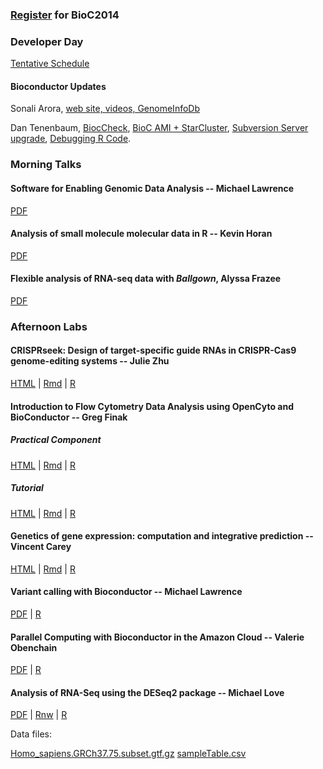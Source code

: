 ### [Register](https://register.bioconductor.org/BioC2014/) for BioC2014

### Developer Day

[Tentative Schedule](./developer-day)

#### Bioconductor Updates

Sonali Arora, [web site, videos, GenomeInfoDb](Sonali_bioc_beamer.pdf)

Dan Tenenbaum, 
[BiocCheck](https://docs.google.com/presentation/d/1TDpr9kfA_UzIzp0NGIpeRc8iKjer_FbjnPMPr7D570A/edit?usp=sharing
),
[BioC AMI + StarCluster](https://docs.google.com/presentation/d/1_jylew2T4AQ2RVPOJe6LYPpv0q9lw_FIQLKMA10idl4/edit?usp=sharing),
[Subversion Server upgrade](https://docs.google.com/presentation/d/1_KN_FLXlzcY_iaOlo6Xer-3m_hAFPDhpelF4NalyFQA/edit?usp=sharing),
[Debugging R Code](https://docs.google.com/presentation/d/1v8mmuTCZJpU_0EmAgGAfoDXF3zG8GICMeXR-1d8WfRY/edit?usp=sharing).

### Morning Talks

#### Software for Enabling Genomic Data Analysis -- Michael Lawrence

[PDF](Lawrence_Talk.pdf)

#### Analysis of small molecule molecular data in R -- Kevin Horan

[PDF](Horan.pdf)


#### Flexible analysis of RNA-seq data with _Ballgown_, Alyssa Frazee

[PDF](Frazee.pdf)


### Afternoon Labs

#### CRISPRseek: Design of target-specific guide RNAs in CRISPR-Cas9 genome-editing systems -- Julie Zhu

[HTML](CRISPRdemo.html) | [Rmd](CRISPRdemo.Rmd) | [R](CRISPRdemo.R)

#### Introduction to Flow Cytometry Data Analysis using OpenCyto and BioConductor -- Greg Finak

##### _Practical Component_

[HTML](OpenCytoPracticalComponent.html) | [Rmd](OpenCytoPracticalComponent.Rmd) | [R](OpenCytoPracticalComponent.R)

##### _Tutorial_

[HTML](OpenCytoTutorial.html) | [Rmd](OpenCytoTutorial.Rmd) | [R](OpenCytoTutorial.R)

#### Genetics of gene expression: computation and integrative prediction -- Vincent Carey

[HTML](eqtl2014.html) | [Rmd](eqtl2014.Rmd) | [R](eqtl2014.R)


#### Variant calling with Bioconductor -- Michael Lawrence

[PDF](Lawrence_Tutorial.pdf) | [R](Lawrence_Tutorial.R)

#### Parallel Computing with Bioconductor in the Amazon Cloud -- Valerie Obenchain

[PDF](ParallelBioc.pdf) | [R](ParallelBioc.R)


#### Analysis of RNA-Seq using the DESeq2 package -- Michael Love

[PDF](RNA-Seq-Analysis-Lab.pdf) | [Rnw](RNA-Seq-Analysis-Lab.Rnw) | [R](RNA-Seq-Analysis-Lab.R)

Data files:

[Homo_sapiens.GRCh37.75.subset.gtf.gz](Homo_sapiens.GRCh37.75.subset.gtf.gz) [sampleTable.csv](sampleTable.csv)
